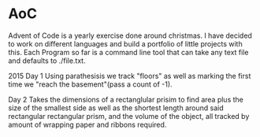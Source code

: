 # AoC
Advent of Code is a yearly exercise done around christmas. I have decided to work on different languages and build a portfolio of little projects with this. Each Program so far is a command line tool that can take any text file and defaults to ./file.txt.

2015
Day 1
Using parathesisis we track "floors" as well as marking the first time we "reach the basement"(pass a count of -1).

Day 2
Takes the dimensions of a rectanglular prisim to find area plus the size of the smallest side as well as the shortest length around said rectangular rectangular prism, and the volume of the object, all tracked by amount of wrapping paper and ribbons required.
